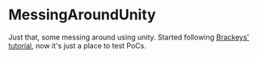 # MessingAroundUnity
Just that, some messing around using unity. Started following [Brackeys' tutorial](https://www.youtube.com/playlist?list=PLPV2KyIb3jR53Jce9hP7G5xC4O9AgnOuL), now it's just a place to test PoCs.

